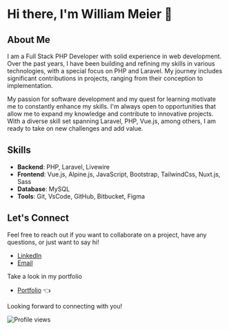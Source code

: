 # Hi there, I'm William Meier 👋

## About Me

I am a Full Stack PHP Developer with solid experience in web development. Over the past years, I have been building and refining my skills in various technologies, with a special focus on PHP and Laravel. My journey includes significant contributions in projects, ranging from their conception to implementation.

My passion for software development and my quest for learning motivate me to constantly enhance my skills. I'm always open to opportunities that allow me to expand my knowledge and contribute to innovative projects. With a diverse skill set spanning Laravel, PHP, Vue.js, among others, I am ready to take on new challenges and add value.

## Skills

- **Backend**: PHP, Laravel, Livewire
- **Frontend**: Vue.js, Alpine.js, JavaScript, Bootstrap, TailwindCss, Nuxt.js, Sass
- **Database**: MySQL
- **Tools**: Git, VsCode, GitHub, Bitbucket, Figma

## Let's Connect

Feel free to reach out if you want to collaborate on a project, have any questions, or just want to say hi!

- [LinkedIn](https://www.linkedin.com/in/williammeier01/)
- [Email](mailto:william.meier@outlook.com)

Take a look in my portfolio

- [Portfolio](https://williammeier.github.io/portfolio) 👈

Looking forward to connecting with you!

![Profile views](https://komarev.com/ghpvc/?username=williammeier)
